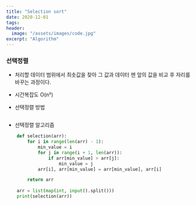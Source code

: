 ```yaml
---
title: "Selection sort"
date: 2020-12-01
tags:
header:
  image: "/assets/images/code.jpg"
excerpt: "Algorithm"
---
```


### 선택정렬

* 처리할 데이터 범위에서 최솟값을 찾아 그 값과 데이터 맨 앞의 값을 비교 후 자리를 바꾸는 과정이다.

* 시간복잡도 O(n²)

* 선택정렬 방법

<img src="{{ site.url }}{{ site.baseurl }}/assets/images/Algorithm/selection.png" alt="">

* 선택정렬 알고리즘

```python
    def selection(arr):
        for i in range(len(arr) - 1):
            min_value = i
            for j in range(i + 1, len(arr)):
                if arr[min_value] > arr[j]:
                    min_value = j
            arr[i], arr[min_value] = arr[min_value], arr[i]

        return arr
    
    arr = list(map(int, input().split()))
    print(selection(arr))
```